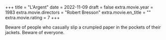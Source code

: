+++
title = "L'Argent"
date = 2022-11-09
draft = false
extra.movie.year = 1983
extra.movie.directors = "Robert Bresson"
extra.movie.en_title = ""
extra.movie.rating = 7
+++

Beware of people who casually slip a crumpled paper in the pockets of their jackets. Beware of everyone.<!-- more -->